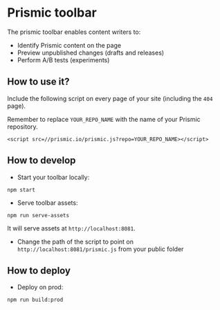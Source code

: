 # Prismic toolbar
The prismic toolbar enables content writers to:
 - Identify Prismic content on the page
 - Preview unpublished changes (drafts and releases)
 - Perform A/B tests (experiments)

<!-- TODO add screenshots -->

## How to use it?
Include the following script on every page of your site (including the `404` page).

Remember to replace `YOUR_REPO_NAME` with the name of your Prismic repository.

```
<script src=//prismic.io/prismic.js?repo=YOUR_REPO_NAME></script>
```

## How to develop

- Start your toolbar locally:
```script
npm start
```

- Serve toolbar assets:
```script
npm run serve-assets
```

It will serve assets at `http://localhost:8081`.

- Change the path of the script to point on `http://localhost:8081/prismic.js` from your public folder

## How to deploy

- Deploy on prod:
```
npm run build:prod
```
